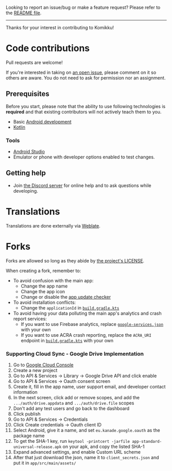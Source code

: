 Looking to report an issue/bug or make a feature request? Please refer to the [README file](https://github.com/komikku-app/komikku#issues-feature-requests-and-contributing).

---

Thanks for your interest in contributing to Komikku!


# Code contributions

Pull requests are welcome!

If you're interested in taking on [an open issue](https://github.com/komikku-app/komikku/issues), please comment on it so others are aware.
You do not need to ask for permission nor an assignment.

## Prerequisites

Before you start, please note that the ability to use following technologies is **required** and that existing contributors will not actively teach them to you.

- Basic [Android development](https://developer.android.com/)
- [Kotlin](https://kotlinlang.org/)

### Tools

- [Android Studio](https://developer.android.com/studio)
- Emulator or phone with developer options enabled to test changes.

## Getting help

- Join [the Discord server](https://discord.gg/85jB7V5AJR) for online help and to ask questions while developing.

# Translations

Translations are done externally via [Weblate](https://hosted.weblate.org/engage/komikku-app/).


# Forks

Forks are allowed so long as they abide by [the project's LICENSE](https://github.com/komikku-app/komikku/blob/master/LICENSE).

When creating a fork, remember to:

- To avoid confusion with the main app:
    - Change the app name
    - Change the app icon
    - Change or disable the [app update checker](https://github.com/komikku-app/komikku/blob/master/app/src/main/java/eu/kanade/tachiyomi/data/updater/AppUpdateChecker.kt)
- To avoid installation conflicts:
    - Change the `applicationId` in [`build.gradle.kts`](https://github.com/komikku-app/komikku/blob/master/app/build.gradle.kts)
- To avoid having your data polluting the main app's analytics and crash report services:
    - If you want to use Firebase analytics, replace [`google-services.json`](https://github.com/komikku-app/komikku/blob/master/app/src/standard/google-services.json) with your own
    - If you want to use ACRA crash reporting, replace the `ACRA_URI` endpoint in [`build.gradle.kts`](https://github.com/komikku-app/komikku/blob/master/app/build.gradle.kts) with your own


### Supporting Cloud Sync - Google Drive Implementation
1. Go to [Google Cloud Console](https://console.cloud.google.com)
2. Create a new project
3. Go to API & Services -> Library -> Google Drive API and click enable
4. Go to API & Services -> Oauth consent screen
5. Create it, fill in the app name, user support email, and developer contact information
6. In the next screen, click add or remove scopes, and add the `.../auth/drive.appdata` and `.../auth/drive.file` scopes
7. Don't add any test users and go back to the dashboard
8. Click publish
9. Go to API & Services -> Credentials
10. Click Create credentials -> Oauth client ID
11. Select Android, give it a name, and set `eu.kanade.google.oauth` as the package name
12. To get the SHA-1 key, run `keytool -printcert -jarfile app-standard-universal-release.apk` on your apk, and copy the listed SHA-1
13. Expand advanced settings, and enable Custom URL scheme
14. After that just download the json, name it to `client_secrets.json` and put it in `app/src/main/assets/`

